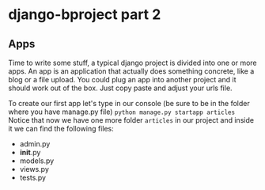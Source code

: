django-bproject part 2
===============

Apps
---------------
Time to write some stuff, a typical django project is divided into one or more apps. An app is an
application that actually does something concrete, like a blog or a file upload. You could plug
an app into another project and it should work out of the box. Just copy paste and adjust your urls
file.

To create our first app let's type in our console (be sure to be in the folder where you have manage.py
file) `python manage.py startapp articles`
Notice that now we have one more folder `articles` in our project and inside it we can find the following
files:
 * admin.py
 * __init__.py
 * models.py
 * views.py
 * tests.py
